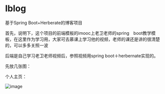 # Iblog
基于Spring Boot+Herberate的博客项目

首先，说明下，这个项目的前端模板的imooc上老卫老师的spring　boot教学模板，在这里作为学习用，大家可去慕课上学习他的视频，老师的课还是讲的很清楚的，可以多多关照一波

后端是自己学习老卫老师视频后，参照视频用spring boot＋herbernate实现的。

先放几张图：

个人主页：

![image]()

